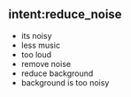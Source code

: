 ## intent:reduce_noise
- its noisy
- less music
- too loud
- remove noise
- reduce background
- background is too noisy
